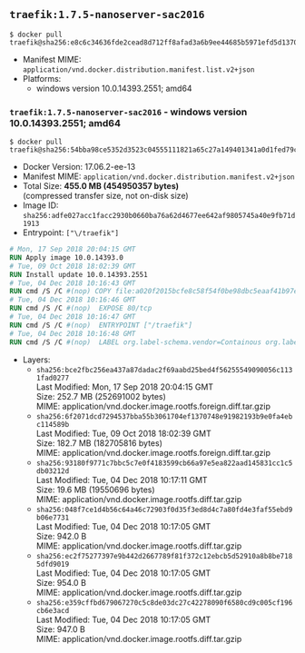 ## `traefik:1.7.5-nanoserver-sac2016`

```console
$ docker pull traefik@sha256:e8c6c34636fde2cead8d712ff8afad3a6b9ee44685b5971efd5d1370f4f78eb2
```

-	Manifest MIME: `application/vnd.docker.distribution.manifest.list.v2+json`
-	Platforms:
	-	windows version 10.0.14393.2551; amd64

### `traefik:1.7.5-nanoserver-sac2016` - windows version 10.0.14393.2551; amd64

```console
$ docker pull traefik@sha256:54bba98ce5352d3523c04555111821a65c27a149401341a0d1fed79cf5ff0a3a
```

-	Docker Version: 17.06.2-ee-13
-	Manifest MIME: `application/vnd.docker.distribution.manifest.v2+json`
-	Total Size: **455.0 MB (454950357 bytes)**  
	(compressed transfer size, not on-disk size)
-	Image ID: `sha256:adfe027acc1facc2930b0660ba76a62d4677ee642af9805745a40e9fb71d1913`
-	Entrypoint: `["\/traefik"]`

```dockerfile
# Mon, 17 Sep 2018 20:04:15 GMT
RUN Apply image 10.0.14393.0
# Tue, 09 Oct 2018 18:02:39 GMT
RUN Install update 10.0.14393.2551
# Tue, 04 Dec 2018 10:16:43 GMT
RUN cmd /S /C #(nop) COPY file:a020f2015bcfe8c58f54f0be98dbc5eaaf41b97e0ba0d76bd25f3470f6942341 in \traefik.exe 
# Tue, 04 Dec 2018 10:16:46 GMT
RUN cmd /S /C #(nop)  EXPOSE 80/tcp
# Tue, 04 Dec 2018 10:16:47 GMT
RUN cmd /S /C #(nop)  ENTRYPOINT ["/traefik"]
# Tue, 04 Dec 2018 10:16:48 GMT
RUN cmd /S /C #(nop)  LABEL org.label-schema.vendor=Containous org.label-schema.url=https://traefik.io org.label-schema.name=Traefik org.label-schema.description=A modern reverse-proxy org.label-schema.version=v1.7.5 org.label-schema.docker.schema-version=1.0
```

-	Layers:
	-	`sha256:bce2fbc256ea437a87dadac2f69aabd25bed4f56255549090056c1131fad0277`  
		Last Modified: Mon, 17 Sep 2018 20:04:15 GMT  
		Size: 252.7 MB (252691002 bytes)  
		MIME: application/vnd.docker.image.rootfs.foreign.diff.tar.gzip
	-	`sha256:6f2071dcd7294537bba55b3061704ef1370748e91982193b9e0fa4ebc114589b`  
		Last Modified: Tue, 09 Oct 2018 18:02:39 GMT  
		Size: 182.7 MB (182705816 bytes)  
		MIME: application/vnd.docker.image.rootfs.foreign.diff.tar.gzip
	-	`sha256:93180f9771c7bbc5c7e0f4183599cb66a97e5ea822aad145831cc1c5db03212d`  
		Last Modified: Tue, 04 Dec 2018 10:17:11 GMT  
		Size: 19.6 MB (19550696 bytes)  
		MIME: application/vnd.docker.image.rootfs.diff.tar.gzip
	-	`sha256:048f7ce1d4b56c64a46c72903f0d35f3ed8d4c7a80fd4e3faf55ebd9b06e7731`  
		Last Modified: Tue, 04 Dec 2018 10:17:05 GMT  
		Size: 942.0 B  
		MIME: application/vnd.docker.image.rootfs.diff.tar.gzip
	-	`sha256:ec2f75277397e9b442d2667789f81f372c12ebcb5d52910a8b8be7185dfd9019`  
		Last Modified: Tue, 04 Dec 2018 10:17:05 GMT  
		Size: 954.0 B  
		MIME: application/vnd.docker.image.rootfs.diff.tar.gzip
	-	`sha256:e359cffbd679067270c5c8de03dc27c42278090f6580cd9c005cf196cb6e3acd`  
		Last Modified: Tue, 04 Dec 2018 10:17:05 GMT  
		Size: 947.0 B  
		MIME: application/vnd.docker.image.rootfs.diff.tar.gzip
